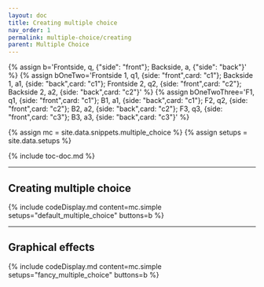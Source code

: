 ```yaml
---
layout: doc
title: Creating multiple choice
nav_order: 1
permalink: multiple-choice/creating
parent: Multiple Choice
---
```


{% assign b='Frontside, q, {"side": "front"}; Backside, a, {"side": "back"}' %}
{% assign bOneTwo='Frontside 1, q1, {side: "front",card: "c1"}; Backside 1, a1, {side: "back",card: "c1"}; Frontside 2, q2, {side: "front",card: "c2"}; Backside 2, a2, {side: "back",card: "c2"}' %}
{% assign bOneTwoThree='F1, q1, {side: "front",card: "c1"}; B1, a1, {side: "back",card: "c1"}; F2, q2, {side: "front",card: "c2"}; B2, a2, {side: "back",card: "c2"}; F3, q3, {side: "front",card: "c3"}; B3, a3, {side: "back",card: "c3"}' %}

{% assign mc = site.data.snippets.multiple_choice %}
{% assign setups = site.data.setups %}

{% include toc-doc.md %}

---
## Creating multiple choice

{% include codeDisplay.md content=mc.simple setups="default_multiple_choice" buttons=b %}

---
## Graphical effects

{% include codeDisplay.md content=mc.simple setups="fancy_multiple_choice" buttons=b %}
